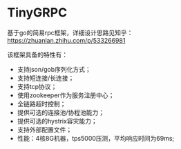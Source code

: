 # TinyGRPC
基于go的简易rpc框架，详细设计思路见知乎：https://zhuanlan.zhihu.com/p/533266981

该框架具备的特性有：  
+ 支持json/gob序列化方式；
+ 支持短连接/长连接；
+ 支持tcp协议；
+ 使用zookeeper作为服务注册中心；
+ 全链路超时控制；
+ 提供可选的连接池/协程池能力；
+ 提供可选的hystrix容灾能力；
+ 支持外部配置文件；
+ 性能：4核8G机器，tps5000压测，平均响应时间为69ms;

